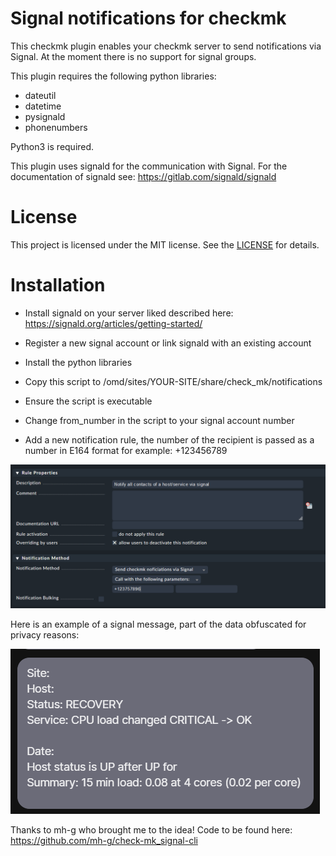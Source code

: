 # Signal notifications for checkmk

This checkmk plugin enables your checkmk server to send notifications via Signal.
At the moment there is no support for signal groups.

This plugin requires the following python libraries:
* dateutil
* datetime
* pysignald
* phonenumbers

Python3 is required.

This plugin uses signald for the communication with Signal.
For the documentation of signald see:
https://gitlab.com/signald/signald

# License 
This project is licensed under the MIT license. See the [LICENSE](LICENSE) for details.

# Installation
* Install signald on your server liked described here:
https://signald.org/articles/getting-started/

* Register a new signal account or link signald with an existing account
* Install the python libraries
* Copy this script to /omd/sites/YOUR-SITE/share/check_mk/notifications
* Ensure the script is executable
* Change from_number in the script to your signal account number
* Add a new notification rule, the number of the recipient is passed as a number in E164 format for example: +123456789

![Rule](/notification_rule.PNG)


Here is an example of a signal message, part of the data obfuscated for privacy reasons:


![Example](/example.png)


Thanks to mh-g who brought me to the idea!
Code to be found here:
https://github.com/mh-g/check-mk_signal-cli
